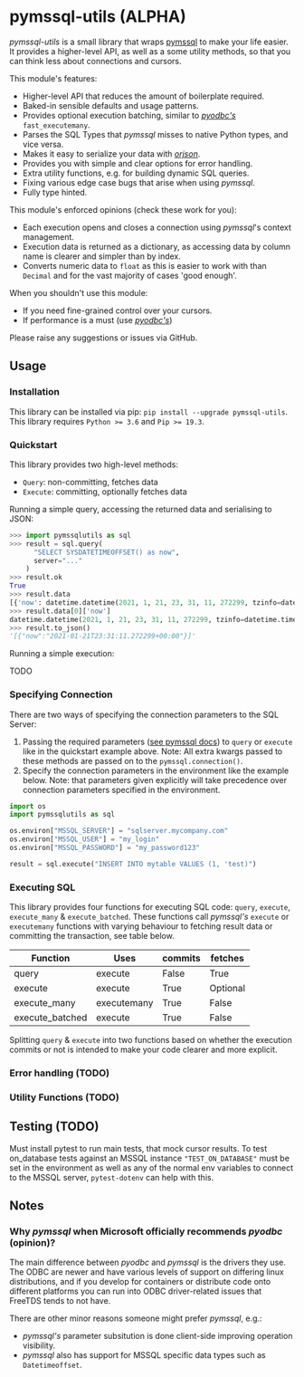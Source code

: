 # pymssql-utils (ALPHA)
_pymssql-utils_ is a small library that wraps
[pymssql](https://github.com/pymssql/pymssql) to make your life easier.
It provides a higher-level API, as well as a some utility methods,
so that you can think less about connections and cursors.

This module's features:
* Higher-level API that reduces the amount of boilerplate required.
* Baked-in sensible defaults and usage patterns.
* Provides optional execution batching, similar to
  [_pyodbc's_](https://github.com/mkleehammer/pyodbc) `fast_executemany`.
* Parses the SQL Types that _pymssql_ misses to native Python types, and vice versa.
* Makes it easy to serialize your data with
  [_orjson_](https://github.com/ijl/orjson).
* Provides you with simple and clear options for error handling.
* Extra utility functions, e.g. for building dynamic SQL queries.
* Fixing various edge case bugs that arise when using _pymssql_.
* Fully type hinted.

This module's enforced opinions (check these work for you):
* Each execution opens and closes a connection using _pymssql_'s
  context management.
* Execution data is returned as a dictionary, as accessing data by column name
  is clearer and simpler than by index.
* Converts numeric data to `float` as this is easier to work with than `Decimal`
  and for the vast majority of cases 'good enough'.
  
When you shouldn't use this module:
* If you need fine-grained control over your cursors.
* If performance is a must (use [_pyodbc's_](https://github.com/mkleehammer/pyodbc))
  
Please raise any suggestions or issues via GitHub.

## Usage
### Installation

This library can be installed via pip: `pip install --upgrade pymssql-utils`.
This library requires `Python >= 3.6` and `Pip >= 19.3`.

### Quickstart

This library provides two high-level methods:
 * `Query`: non-committing, fetches data
 * `Execute`: committing, optionally fetches data

Running a simple query, accessing the returned data and serialising to JSON:
```python
>>> import pymssqlutils as sql
>>> result = sql.query(
      "SELECT SYSDATETIMEOFFSET() as now",
      server="..."
    )
>>> result.ok
True
>>> result.data
[{'now': datetime.datetime(2021, 1, 21, 23, 31, 11, 272299, tzinfo=datetime.timezone.utc)}]
>>> result.data[0]['now']
datetime.datetime(2021, 1, 21, 23, 31, 11, 272299, tzinfo=datetime.timezone.utc)
>>> result.to_json()
'[{"now":"2021-01-21T23:31:11.272299+00:00"}]'
```

Running a simple execution:

TODO

### Specifying Connection
There are two ways of specifying the connection parameters to the SQL Server:
1. Passing the required parameters
   ([see pymssql docs](https://pymssql.readthedocs.io/en/stable/ref/pymssql.html#pymssql.connect))
   to `query` or `execute` like in the quickstart example above.
   Note: All extra kwargs passed to these methods are passed on to the `pymssql.connection()`.
2. Specify the connection parameters in the environment like the example below. Note: that parameters given
   explicitly will take precedence over connection parameters specified in the environment.
   
```python
import os
import pymssqlutils as sql

os.environ["MSSQL_SERVER"] = "sqlserver.mycompany.com"
os.environ["MSSQL_USER"] = "my_login"
os.environ["MSSQL_PASSWORD"] = "my_password123"

result = sql.execute("INSERT INTO mytable VALUES (1, 'test)")
```

### Executing SQL
This library provides four functions for executing SQL code:
`query`, `execute`, `execute_many` & `execute_batched`.
These functions call _pymssql's_ `execute` or `executemany` functions with varying behaviour to fetching
result data or committing the transaction, see table below.

| Function         | Uses            |   commits     |  fetches     |
|------------------|-----------------|---------------|--------------|
| query            | execute         | False         |  True        |
| execute          | execute         | True          |  Optional    |
| execute_many     | executemany     | True          |  False       |
| execute_batched  | execute         | True          |  False       |

Splitting `query` & `execute` into two functions based on whether the execution
commits or not is intended to make your code clearer and more explicit.

### Error handling (TODO)

### Utility Functions (TODO)

## Testing (TODO)

Must install pytest to run main tests, that mock cursor results.
To test on_database tests against an MSSQL instance `"TEST_ON_DATABASE"` must be set in the environment
as well as any of the normal env variables to connect to the MSSQL server, `pytest-dotenv` can help with this.

## Notes

### Why _pymssql_ when Microsoft officially recommends _pyodbc_ (opinion)?

The main difference between _pyodbc_ and _pymssql_ is the drivers they use.
The ODBC are newer and have various levels of support on differing linux distributions,
and if you develop for containers or distribute code onto different platforms
you can run into ODBC driver-related issues that FreeTDS tends to not have.

There are other minor reasons someone might prefer _pymssql_, e.g.:
 * _pymssql's_ parameter subsitution is done client-side improving operation visibility.
 * _pymssql_ also has support for MSSQL specific data types such as `Datetimeoffset`.